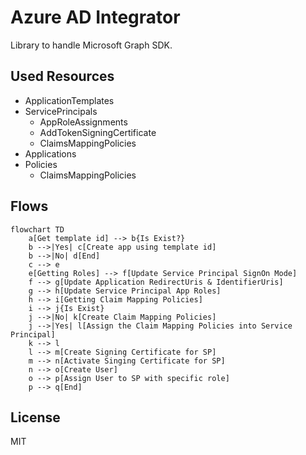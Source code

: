 ﻿# Azure AD Integrator

Library to handle Microsoft Graph SDK.

## Used Resources

- ApplicationTemplates
- ServicePrincipals
  - AppRoleAssignments
  - AddTokenSigningCertificate
  - ClaimsMappingPolicies
- Applications
- Policies
  - ClaimsMappingPolicies

## Flows

```mermaid
flowchart TD
    a[Get template id] --> b{Is Exist?}
    b -->|Yes| c[Create app using template id]
    b -->|No| d[End]
    c --> e
    e[Getting Roles] --> f[Update Service Principal SignOn Mode]
    f --> g[Update Application RedirectUris & IdentifierUris]
    g --> h[Update Service Principal App Roles] 
    h --> i[Getting Claim Mapping Policies]
    i --> j{Is Exist}
    j -->|No| k[Create Claim Mapping Policies]
    j -->|Yes| l[Assign the Claim Mapping Policies into Service Principal]
    k --> l
    l --> m[Create Signing Certificate for SP]
    m --> n[Activate Singing Certificate for SP]
    n --> o[Create User]
    o --> p[Assign User to SP with specific role]
    p --> q[End]
```

## License

MIT